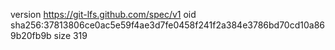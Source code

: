 version https://git-lfs.github.com/spec/v1
oid sha256:37813806ce0ac5e59f4ae3d7fe0458f241f2a384e3786bd70cd10a869b20fb9b
size 319
